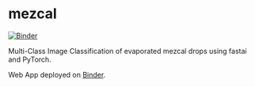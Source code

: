 # mezcal

[![Binder](https://mybinder.org/badge_logo.svg)](https://mybinder.org/v2/gh/socd06/mezcal/HEAD?urlpath=%2Fvoila%2Frender%2Fapp.ipynb)

Multi-Class Image Classification of evaporated mezcal drops using fastai and PyTorch. 

Web App deployed on [Binder](https://mybinder.org/v2/gh/socd06/mezcal/HEAD?urlpath=%2Fvoila%2Frender%2Fapp.ipynb). 




